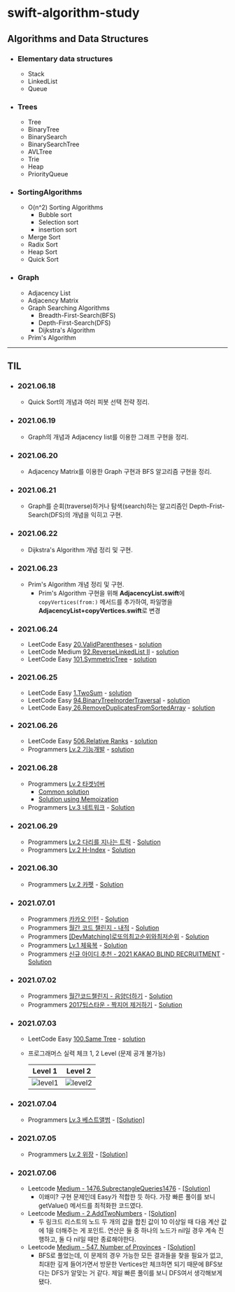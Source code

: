 # **swift-algorithm-study**

## **Algorithms and Data Structures**

- ### Elementary data structures
  - Stack
  - LinkedList
  - Queue
- ### Trees
  - Tree
  - BinaryTree
  - BinarySearch
  - BinarySearchTree
  - AVLTree
  - Trie
  - Heap
  - PriorityQueue
- ### SortingAlgorithms
  - O(n^2) Sorting Algorithms
    - Bubble sort
    - Selection sort
    - insertion sort
  - Merge Sort
  - Radix Sort
  - Heap Sort
  - Quick Sort
- ### Graph
  - Adjacency List
  - Adjacency Matrix
  - Graph Searching Algorithms
    - Breadth-First-Search(BFS)
    - Depth-First-Search(DFS)
    - Dijkstra's Algorithm
  - Prim's Algorithm

---
## **TIL**

- ### 2021.06.18
  - Quick Sort의 개념과 여러 피봇 선택 전략 정리.
  
- ### 2021.06.19
  - Graph의 개념과 Adjacency list를 이용한 그래프 구현을 정리.

- ### 2021.06.20
  - Adjacency Matrix를 이용한 Graph 구현과 BFS 알고리즘 구현을 정리.
  
- ### 2021.06.21
  - Graph를 순회(traverse)하거나 탐색(search)하는 알고리즘인 Depth-Frist-Search(DFS)의 개념을 익히고 구현.

- ### 2021.06.22
  - Dijkstra's Algorithm 개념 정리 및 구현.

- ### 2021.06.23
  - Prim's Algorithm 개념 정리 및 구현.
    - Prim's Algorithm 구현을 위해 **AdjacencyList.swift**에 `copyVertices(from:)` 메서드를 추가하여, 파일명을 **AdjacencyList+copyVertices.swift**로 변경
  
- ### 2021.06.24
  - LeetCode Easy   [20.ValidParentheses](https://leetcode.com/problems/valid-parentheses/) - [solution](./LeetCode/Easy/ValidParenthesesEasy20.swift)
  - LeetCode Medium [92.ReverseLinkedList II](https://leetcode.com/problems/reverse-linked-list-ii/) - [solution](./LeetCode/Medium/ReverseLinkedListIIMedium92.swift)
  - LeetCode Easy   [101.SymmetricTree](https://leetcode.com/problems/symmetric-tree/) - [solution](./LeetCode/Easy/SymmetricTreeEasy101Shorter.swift)

- ### 2021.06.25
  - LeetCode Easy [1.TwoSum](https://leetcode.com/problems/two-sum/) - [solution](./LeetCode/Easy/TwoSumEasy1.swift)
  - LeetCode Easy [94.BinaryTreeInorderTraversal](https://leetcode.com/problems/binary-tree-inorder-traversal/) - [solution](./LeetCode/Easy/BinaryTreeInorderTraversalEasy94.swift)
  - LeetCode Easy[ 26.RemoveDuplicatesFromSortedArray](https://leetcode.com/problems/remove-duplicates-from-sorted-array/) - [solution](./LeetCode/Easy/RemoveDuplicatesFromSortedArrayEasy26.swift)

- ### 2021.06.26
  - LeetCode Easy [506.Relative Ranks](https://leetcode.com/problems/relative-ranks/) - [solution](./LeetCode/Easy/RelativeRanksEasy506.swift)
  - Programmers [Lv.2 기능개발](https://programmers.co.kr/learn/courses/30/lessons/42586?language=swift) - [solution](./Programmers/Level2/기능개발Lv2.swift)

- ### 2021.06.28
  - Programmers [Lv.2 타겟넘버](https://programmers.co.kr/learn/courses/30/lessons/42586?language=swift) 
    - [Common solution](./Programmers/Level2/타겟넘버Lv2.swift)
    - [Solution using Memoization](./Programmers/Level2/타겟넘버Lv2Memoization.swift)
  - Programmers [Lv.3 네트워크](https://programmers.co.kr/learn/courses/30/lessons/43162) - [Solution](./Programmers/Level3/네트워크Lv3.swift)

- ### 2021.06.29
  - Programmers [Lv.2 다리를 지나는 트럭](https://programmers.co.kr/learn/courses/30/lessons/42583) - [Solution](./Programmers/Level2/다리를지나는트럭Lv2.swift)
  - Programmers [Lv.2 H-Index](https://programmers.co.kr/learn/courses/30/lessons/42747) - [Solution](./Programmers/Level2/H-IndexLv2.swift)
  
- ### 2021.06.30
    - Programmers [Lv.2 카펫](https://programmers.co.kr/learn/courses/30/lessons/42842) - [Solution](./Programmers/Level2/카펫Lv2.swift)

- ### 2021.07.01
    - Programmers [카카오 인턴](https://programmers.co.kr/learn/courses/30/lessons/67256) - [Solution](./Programmers/Special/KakaoIntern/TapKeypad.swift)
    - Programmers [월간 코드 챌린지 - 내적](https://programmers.co.kr/learn/courses/30/lessons/70128) - [Solution](./Programmers/Special/MontlyCodeChallenge/DotProduct.swift)
    - Programmers [[DevMatching]로또의최고순위와최저순위](https://programmers.co.kr/learn/courses/30/lessons/77484) - [Solution](./Programmers/Special/DevMatching/로또의최고순위와최저순위.swift)
    - Programmers [Lv.1 체육복](https://programmers.co.kr/learn/courses/30/lessons/42862) - [Solution](./Programmers/Level1/체육복Lv1.swift)
    - Programmers [신규 아이디 추천 - 2021 KAKAO BLIND RECRUITMENT](https://programmers.co.kr/learn/courses/30/lessons/72410) - [Solution](./Programmers/Special/KakaoBlind/NewIDRecommendation.swift)

- ### 2021.07.02
    - Programmers [월간코드챌린지 - 음양더하기](https://programmers.co.kr/learn/courses/30/lessons/76501) - [Solution](./Programmers/Special/MontlyCodeChallenge/SumYinAndYang.swift)
    - Programmers [2017팁스타운 - 짝지어 제거하기](https://programmers.co.kr/learn/courses/30/lessons/12973) - [Solution](./Programmers/Special/2017TipsTown/PairToRemove.swift)

- ### 2021.07.03
  - LeetCode Easy [100.Same Tree](https://leetcode.com/problems/same-tree) - [solution](./LeetCode/Easy/SameTreeEasy100.swift)
  
  - 프로그래머스 실력 체크 1, 2 Level (문제 공개 불가능)
  
    | Level 1                                                      | Level 2                                                      |
    | ------------------------------------------------------------ | ------------------------------------------------------------ |
    | ![level1](https://i.loli.net/2021/07/03/7OxCHltycKEMvGn.png) | ![level2](https://i.loli.net/2021/07/03/EBW1c6L9HzokmCg.png) |

- ### 2021.07.04
  - Programmers [Lv.3 베스트앨범](https://programmers.co.kr/learn/courses/30/lessons/42579#) - [[Solution]](./Programmers/Level3/BestAlbumLv3.swift)

- ### 2021.07.05
  - Programmers [Lv.2 위장](https://programmers.co.kr/learn/courses/30/lessons/42578) - [[Solution]](./Programmers/Level2/위장.swift)

- ### 2021.07.06
  - Leetcode [Medium - 1476.SubrectangleQueries1476](https://leetcode.com/problems/subrectangle-queries/) - [[Solution]](./LeetCode/Medium/SubrectangleQueries1476.swift)
    - 이왜미? 구현 문제인데 Easy가 적합한 듯 하다. 가장 빠른 풀이를 보니 getValue() 메서드를 최적화한 코드였다.
  - Leetcode [Medium - 2.AddTwoNumbers](https://leetcode.com/problems/add-two-numbers/) - [[Solution]](./LeetCode/Medium/AddTwoNumbersMedium2.swift)
    - 두 링크드 리스트의 노드 두 개의 값을 합친 값이 10 이상일 때 다음 계산 값에 1을 더해주는 게 포인트. 연산은 둘 중 하나의 노드가 nil일 경우 계속 진행하고, 둘 다 nil일 때만 종료해야한다.
  - Leetcode [Medium - 547. Number of Provinces](https://leetcode.com/problems/number-of-provinces/) - [[Solution]](./LeetCode/Medium/NumberOfProvincesMedium547.swift)
    - BFS로 풀었는데, 이 문제의 경우 가능한 모든 결과들을 찾을 필요가 없고, 최대한 깊게 들어가면서 방문한 Vertices만 체크하면 되기 때문에 BFS보다는 DFS가 알맞는 거 같다. 제일 빠른 풀이를 보니 DFS여서 생각해보게 됐다.

